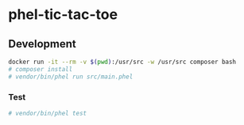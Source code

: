# phel-tic-tac-toe



## Development

```bash
docker run -it --rm -v $(pwd):/usr/src -w /usr/src composer bash
# composer install
# vendor/bin/phel run src/main.phel
```

### Test

```bash
# vendor/bin/phel test
```
